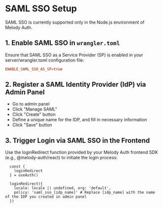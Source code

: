# SAML SSO Setup

SAML SSO is currently supported only in the Node.js environment of Melody Auth.

## 1. Enable SAML SSO in `wrangler.toml`
Ensure that SAML SSO as a Service Provider (SP) is enabled in your server/wrangler.toml configuration file:

```toml
ENABLE_SAML_SSO_AS_SP=true
```

## 2. Register a SAML Identity Provider (IdP) via Admin Panel

- Go to admin panel
- Click "Manage SAML"
- Click "Create" button
- Define a unique name for the IDP, and fill in necessary information
- Click "Save" button

## 3. Trigger Login via SAML SSO in the Frontend

Use the loginRedirect function provided by your Melody Auth frontend SDK (e.g., @melody-auth/react) to initiate the login process:

```
  const {
    loginRedirect
  } = useAuth()

  loginRedirect({
    locale: locale || undefined, org: 'default',
    policy: 'saml_sso_[idp_name]' # Replace [idp_name] with the name of the IDP you created in admin panel
  })
```
